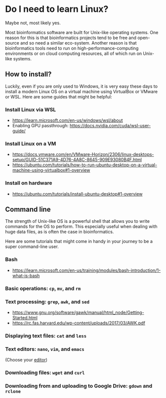 # Do I need to learn Linux?

Maybe not, most likely yes. 

Most bioinformatics software are built for Unix-like operating systems.
One reason for this is that bioinformatics projects tend to be free and open-source and so need a similar eco-system.
Another reason is that bioinformatics tools need to run on high-performance-computing environments or on cloud computing resources, 
all of which run on Unix-like systems.

## How to install?
Luckily, even if you are only used to Windows, it is very easy these days to install a modern Linux OS on a virtual machine using VirtualBox or VMware or WSL.
Here are some guides that might be helpful:

### Install Linux via WSL
- https://learn.microsoft.com/en-us/windows/wsl/about
- Enabling GPU passthrough: https://docs.nvidia.com/cuda/wsl-user-guide/

### Install Linux on a VM
- https://docs.vmware.com/en/VMware-Horizon/2306/linux-desktops-setup/GUID-51C371A9-4D76-4A8C-8645-909E93080B4F.html
- https://ubuntu.com/tutorials/how-to-run-ubuntu-desktop-on-a-virtual-machine-using-virtualbox#1-overview

### Install on hardware
- https://ubuntu.com/tutorials/install-ubuntu-desktop#1-overview


## Command line
The strength of Unix-like OS is a powerful shell that allows you to write commands for the OS to perform. 
This especially useful when dealing with huge data files, as is often the case in bioinformatics.

Here are some tutorials that might come in handy in your journey to be a super command-line user.

### Bash
- https://learn.microsoft.com/en-us/training/modules/bash-introduction/1-what-is-bash

### Basic operations: `cp`, `mv`, and `rm`

### Text processing: `grep`, `awk`, and `sed`
- https://www.gnu.org/software/gawk/manual/html_node/Getting-Started.html
- https://rc.fas.harvard.edu/wp-content/uploads/2017/03/AWK.pdf

### Displaying text files: `cat` and `less`

### Text editors: `nano`, `vim`, and `emacs`
(Choose your [editor](https://en.wikipedia.org/wiki/Editor_war))

### Downloading files: `wget` and `curl`

### Downloading from and uploading to Google Drive: `gdown` and `rclone`
